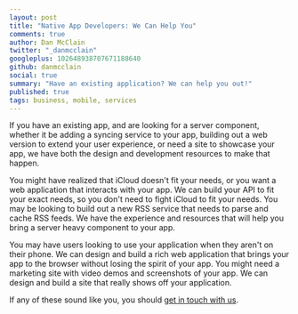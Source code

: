 ```yaml
---
layout: post
title: "Native App Developers: We Can Help You"
comments: true
author: Dan McClain
twitter: "_danmcclain"
googleplus: 102648938707671188640
github: danmcclain
social: true
summary: "Have an existing application? We can help you out!"
published: true
tags: business, mobile, services
---
```


If you have an existing app, and are looking for a server component,
whether it be adding a syncing service to your app, building out a web
version to extend your user experience, or need a site to showcase your
app, we have both the design and development resources to make that
happen.

You might have realized that iCloud doesn't fit your needs, or you want
a web application that interacts with your app. We can build your API to
fit your exact needs, so you don't need to fight iCloud to fit your
needs. You may be looking to build out a new RSS service that needs to
parse and cache RSS feeds. We have the experience and resources that
will help you bring a server heavy component to your app.

You may have users looking to use your application when they aren't on
their phone. We can design and build a rich web application that brings your
app to the browser without losing the spirit of your app. You might need
a marketing site with video demos and screenshots of your app. We can
design and build a site that really shows off your application.


If any of these sound like you, you should [get in touch with
us](https://dockyard.com/hire-us).
